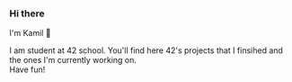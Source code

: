 ### Hi there

I'm Kamil 👋
<!--
this is comment
-->

I am student at 42 school. You'll find here 42's projects that I finsihed and the ones I'm currently working on.</br>
Have fun!
